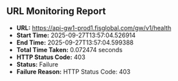 ## URL Monitoring Report

- **URL:** https://api-gw1-prod1.fisglobal.com/gw/v1/health
- **Start Time:** 2025-09-27T13:57:04.526914
- **End Time:** 2025-09-27T13:57:04.599388
- **Total Time Taken:** 0.072474 seconds
- **HTTP Status Code:** 403
- **Status:** Failure
- **Failure Reason:** HTTP Status Code: 403
